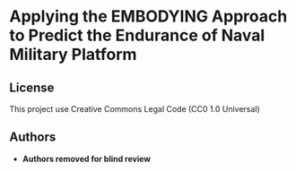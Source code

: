 # Applying the EMBODYING Approach to Predict the Endurance of Naval Military Platform

## License
This project use Creative Commons Legal Code (CC0 1.0 Universal)

## Authors
- **Authors removed for blind review**
